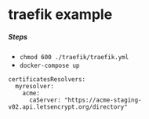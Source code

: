 # traefik example

##### Steps
- `chmod 600 ./traefik/traefik.yml`
- `docker-compose up`

```
certificatesResolvers:
  myresolver:
    acme:
      caServer: "https://acme-staging-v02.api.letsencrypt.org/directory"
```
